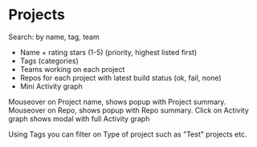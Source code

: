 # Projects

Search: by name, tag, team

- Name + rating stars (1-5) (priority, highest listed first)
- Tags (categories)
- Teams working on each project
- Repos for each project with latest build status (ok, fail, none)
- Mini Activity graph

Mouseover on Project name, shows popup with Project summary.
Mouseover on Repo, shows popup with Repo summary.
Click on Activity graph shows modal with full Activity graph

Using Tags you can filter on Type of project such as "Test" projects etc.
